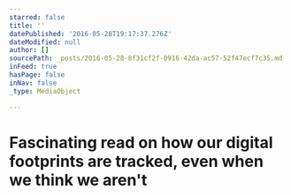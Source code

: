 ```yaml
---
starred: false
title: ''
datePublished: '2016-05-28T19:17:37.276Z'
dateModified: null
author: []
sourcePath: _posts/2016-05-28-8f31cf2f-0916-42da-ac57-52f47ecf7c35.md
inFeed: true
hasPage: false
inNav: false
_type: MediaObject

---
```

# Fascinating read on how our digital footprints are tracked, even when we think we aren't